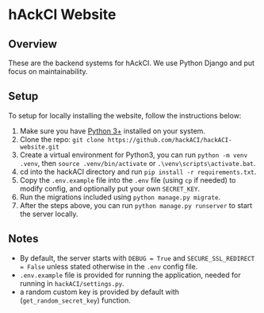 # hAckCI Website

## Overview

These are the backend systems for hAckCI. We use Python Django and put focus on maintainability.

## Setup

To setup for locally installing the website, follow the instructions below:

1. Make sure you have [Python 3+](https://www.python.org/) installed on your system.
2. Clone the repo: `git clone https://github.com/hackACI/hackACI-website.git`
3. Create a virtual environment for Python3, you can run `python -m venv .venv`, then `source .venv/bin/activate` or `.\venv\scripts\activate.bat`.
4. cd into the hackACI directory and run `pip install -r requirements.txt`.
5. Copy the `.env.example` file into the `.env` file (using `cp` if needed) to modify config, and optionally put your own `SECRET_KEY`.
6. Run the migrations included using `python manage.py migrate`.
7. After the steps above, you can run `python manage.py runserver` to start the server locally.

## Notes

- By default, the server starts with `DEBUG = True` and `SECURE_SSL_REDIRECT = False` unless stated otherwise in the `.env` config file.
- `.env.example` file is provided for running the application, needed for running in `hackACI/settings.py`.
- a random custom key is provided by default with (`get_random_secret_key`) function.
